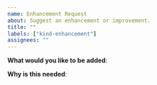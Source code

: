```yaml
---
name: Enhancement Request
about: Suggest an enhancement or improvement.
title: ""
labels: ["kind-enhancement"]
assignees: ""
---
```


<!-- Please only use this template for submitting enhancement requests -->

**What would you like to be added**:

**Why is this needed**: